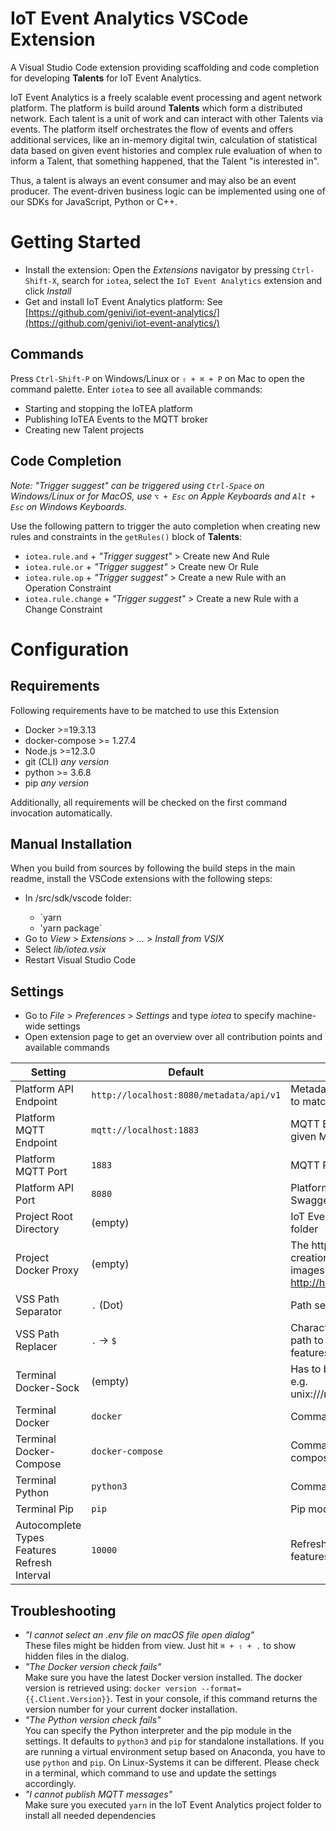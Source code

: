 <!---
  Copyright (c) 2021 Bosch.IO GmbH

  This Source Code Form is subject to the terms of the Mozilla Public
  License, v. 2.0. If a copy of the MPL was not distributed with this
  file, You can obtain one at https://mozilla.org/MPL/2.0/.

  SPDX-License-Identifier: MPL-2.0
-->

# IoT Event Analytics VSCode Extension

A Visual Studio Code extension providing scaffolding and code completion for developing __Talents__ for IoT Event Analytics.

IoT Event Analytics is a freely scalable event processing and agent network platform. The platform is build around __Talents__ which form a distributed network. Each talent is a unit of work and can interact with other Talents via events. The platform itself orchestrates the flow of events and offers additional services, like an in-memory digital twin, calculation of statistical data based on given event histories and complex rule evaluation of when to inform a Talent, that something happened, that the Talent "is interested in".

Thus, a talent is always an event consumer and may also be an event producer. The event-driven business logic can be implemented using one of our SDKs for JavaScript, Python or C++.

# Getting Started

- Install the extension: Open the _Extensions_ navigator by pressing `Ctrl-Shift-X`, search for `iotea`, select the `IoT Event Analytics` extension and click _Install_ 
- Get and install IoT Event Analytics platform: See [https://github.com/genivi/iot-event-analytics/](https://github.com/genivi/iot-event-analytics/)

## Commands
Press `Ctrl-Shift-P` on Windows/Linux or `⇧ + ⌘ + P` on Mac to open the command palette. Enter `iotea` to see all available commands:
- Starting and stopping the IoTEA platform
- Publishing IoTEA Events to the MQTT broker
- Creating new Talent projects

## Code Completion

_Note: "Trigger suggest" can be triggered using `Ctrl-Space` on Windows/Linux or for MacOS, use `⌥ + Esc` on Apple Keyboards and `Alt + Esc` on Windows Keyboards._

Use the following pattern to trigger the auto completion when creating new rules and constraints in the `getRules()` block of __Talents__:

- `iotea.rule.and` + _"Trigger suggest"_ > Create new And Rule
- `iotea.rule.or` + _"Trigger suggest"_ > Create new Or Rule
- `iotea.rule.op` + _"Trigger suggest"_ > Create a new Rule with an Operation Constraint
- `iotea.rule.change` + _"Trigger suggest"_ > Create a new Rule with a Change Constraint

# Configuration

## Requirements

Following requirements have to be matched to use this Extension

- Docker >=19.3.13
- docker-compose >= 1.27.4
- Node.js >=12.3.0
- git (CLI) _any version_
- python >= 3.6.8
- pip _any version_

Additionally, all requirements will be checked on the first command invocation automatically.

## Manual Installation

When you build from sources by following the build steps in the main readme, install the VSCode extensions with the following steps:
- In <iot-event-analytics>/src/sdk/vscode folder: 
  - `yarn
  - 'yarn package`
- Go to _View_ > _Extensions_ > _..._ > _Install from VSIX_
- Select _lib/iotea.vsix_
- Restart Visual Studio Code

## Settings

- Go to _File_ > _Preferences_ > _Settings_ and type _iotea_ to specify machine-wide settings
- Open extension page to get an overview over all contribution points and available commands

| Setting | Default | Description |
|---------|---------|-------------|
| Platform API Endpoint | `http://localhost:8080/metadata/api/v1` | Metadata API Endpoint (port has to match given Platform API port) |
| Platform MQTT Endpoint | `mqtt://localhost:1883` | MQTT Endpoint (port has to match given MQTT port) |
| Platform MQTT Port | `1883` | MQTT Port |
| Platform API Port | `8080` | Platform API port for REST Swagger UI |
| Project Root Directory | (empty) | IoT Event Analytics project root folder |
| Project Docker Proxy | (empty) | The http(s) proxy used during creation of the platforms docker images (e.g. http://host.docker.internal:3128) |
| VSS Path Separator | `.` (Dot) | Path separator for VSS paths |
| VSS Path Replacer | `.` -> `$` | Character replacements from VSS path to IoT Event Analytics features |
| Terminal Docker-Sock | (empty) | Has to be set for rootless docker e.g. unix:///run/user/1001/docker.sock |
| Terminal Docker | `docker` | Command to start docker |
| Terminal Docker-Compose | `docker-compose` | Command to start docker-compose |
| Terminal Python | `python3` | Command to start Python 3 |
| Terminal Pip | `pip` | Pip module |
| Autocomplete Types Features Refresh Interval | `10000` | Refresh interval for types and features for autocompletion | 

## Troubleshooting

- _"I cannot select an .env file on macOS file open dialog"_<br>
  These files might be hidden from view. Just hit `⌘ + ⇧ + .` to show hidden files in the dialog.
- _"The Docker version check fails"_<br>
  Make sure you have the latest Docker version installed. The docker version is retrieved using: `docker version --format={{.Client.Version}}`. Test in your console, if this command returns the version number for your current docker installation.
- _"The Python version check fails"_<br>
  You can specify the Python interpreter and the pip module in the settings. It defaults to `python3` and `pip` for standalone installations. If you are running a virtual environment setup based on Anaconda, you have to use `python` and `pip`. On Linux-Systems it can be different. Please check in a terminal, which command to use and update the settings accordingly.
- _"I cannot publish MQTT messages"_<br>
  Make sure you executed `yarn` in the IoT Event Analytics project folder to install all needed dependencies
